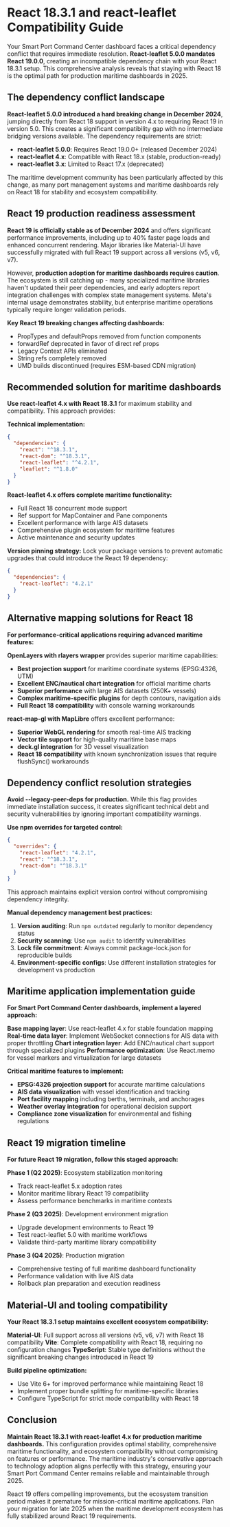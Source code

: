 # React 18.3.1 and react-leaflet Compatibility Guide

Your Smart Port Command Center dashboard faces a critical dependency conflict that requires immediate resolution. **React-leaflet 5.0.0 mandates React 19.0.0**, creating an incompatible dependency chain with your React 18.3.1 setup. This comprehensive analysis reveals that staying with React 18 is the optimal path for production maritime dashboards in 2025.

## The dependency conflict landscape

**React-leaflet 5.0.0 introduced a hard breaking change in December 2024**, jumping directly from React 18 support in version 4.x to requiring React 19 in version 5.0. This creates a significant compatibility gap with no intermediate bridging versions available. The dependency requirements are strict:

- **react-leaflet 5.0.0**: Requires React 19.0.0+ (released December 2024)
- **react-leaflet 4.x**: Compatible with React 18.x (stable, production-ready)
- **react-leaflet 3.x**: Limited to React 17.x (deprecated)

The maritime development community has been particularly affected by this change, as many port management systems and maritime dashboards rely on React 18 for stability and ecosystem compatibility.

## React 19 production readiness assessment

**React 19 is officially stable as of December 2024** and offers significant performance improvements, including up to 40% faster page loads and enhanced concurrent rendering. Major libraries like Material-UI have successfully migrated with full React 19 support across all versions (v5, v6, v7).

However, **production adoption for maritime dashboards requires caution**. The ecosystem is still catching up - many specialized maritime libraries haven't updated their peer dependencies, and early adopters report integration challenges with complex state management systems. Meta's internal usage demonstrates stability, but enterprise maritime operations typically require longer validation periods.

**Key React 19 breaking changes affecting dashboards:**
- PropTypes and defaultProps removed from function components
- forwardRef deprecated in favor of direct ref props
- Legacy Context APIs eliminated
- String refs completely removed
- UMD builds discontinued (requires ESM-based CDN migration)

## Recommended solution for maritime dashboards

**Use react-leaflet 4.x with React 18.3.1** for maximum stability and compatibility. This approach provides:

**Technical implementation:**
```json
{
  "dependencies": {
    "react": "^18.3.1",
    "react-dom": "^18.3.1",
    "react-leaflet": "^4.2.1",
    "leaflet": "^1.8.0"
  }
}
```

**React-leaflet 4.x offers complete maritime functionality:**
- Full React 18 concurrent mode support
- Ref support for MapContainer and Pane components
- Excellent performance with large AIS datasets
- Comprehensive plugin ecosystem for maritime features
- Active maintenance and security updates

**Version pinning strategy:**
Lock your package versions to prevent automatic upgrades that could introduce the React 19 dependency:
```json
{
  "dependencies": {
    "react-leaflet": "4.2.1"
  }
}
```

## Alternative mapping solutions for React 18

**For performance-critical applications requiring advanced maritime features:**

**OpenLayers with rlayers wrapper** provides superior maritime capabilities:
- **Best projection support** for maritime coordinate systems (EPSG:4326, UTM)
- **Excellent ENC/nautical chart integration** for official maritime charts
- **Superior performance** with large AIS datasets (250K+ vessels)
- **Complex maritime-specific plugins** for depth contours, navigation aids
- **Full React 18 compatibility** with console warning workarounds

**react-map-gl with MapLibre** offers excellent performance:
- **Superior WebGL rendering** for smooth real-time AIS tracking
- **Vector tile support** for high-quality maritime base maps
- **deck.gl integration** for 3D vessel visualization
- **React 18 compatibility** with known synchronization issues that require flushSync() workarounds

## Dependency conflict resolution strategies

**Avoid --legacy-peer-deps for production.** While this flag provides immediate installation success, it creates significant technical debt and security vulnerabilities by ignoring important compatibility warnings.

**Use npm overrides for targeted control:**
```json
{
  "overrides": {
    "react-leaflet": "4.2.1",
    "react": "^18.3.1",
    "react-dom": "^18.3.1"
  }
}
```

This approach maintains explicit version control without compromising dependency integrity.

**Manual dependency management best practices:**
1. **Version auditing**: Run `npm outdated` regularly to monitor dependency status
2. **Security scanning**: Use `npm audit` to identify vulnerabilities
3. **Lock file commitment**: Always commit package-lock.json for reproducible builds
4. **Environment-specific configs**: Use different installation strategies for development vs production

## Maritime application implementation guide

**For Smart Port Command Center dashboards, implement a layered approach:**

**Base mapping layer**: Use react-leaflet 4.x for stable foundation mapping
**Real-time data layer**: Implement WebSocket connections for AIS data with proper throttling
**Chart integration layer**: Add ENC/nautical chart support through specialized plugins
**Performance optimization**: Use React.memo for vessel markers and virtualization for large datasets

**Critical maritime features to implement:**
- **EPSG:4326 projection support** for accurate maritime calculations
- **AIS data visualization** with vessel identification and tracking
- **Port facility mapping** including berths, terminals, and anchorages
- **Weather overlay integration** for operational decision support
- **Compliance zone visualization** for environmental and fishing regulations

## React 19 migration timeline

**For future React 19 migration, follow this staged approach:**

**Phase 1 (Q2 2025)**: Ecosystem stabilization monitoring
- Track react-leaflet 5.x adoption rates
- Monitor maritime library React 19 compatibility
- Assess performance benchmarks in maritime contexts

**Phase 2 (Q3 2025)**: Development environment migration
- Upgrade development environments to React 19
- Test react-leaflet 5.0 with maritime workflows
- Validate third-party maritime library compatibility

**Phase 3 (Q4 2025)**: Production migration
- Comprehensive testing of full maritime dashboard functionality
- Performance validation with live AIS data
- Rollback plan preparation and execution readiness

## Material-UI and tooling compatibility

**Your React 18.3.1 setup maintains excellent ecosystem compatibility:**

**Material-UI**: Full support across all versions (v5, v6, v7) with React 18 compatibility
**Vite**: Complete compatibility with React 18, requiring no configuration changes
**TypeScript**: Stable type definitions without the significant breaking changes introduced in React 19

**Build pipeline optimization:**
- Use Vite 6+ for improved performance while maintaining React 18
- Implement proper bundle splitting for maritime-specific libraries
- Configure TypeScript for strict mode compatibility with React 18

## Conclusion

**Maintain React 18.3.1 with react-leaflet 4.x for production maritime dashboards.** This configuration provides optimal stability, comprehensive maritime functionality, and ecosystem compatibility without compromising on features or performance. The maritime industry's conservative approach to technology adoption aligns perfectly with this strategy, ensuring your Smart Port Command Center remains reliable and maintainable through 2025.

React 19 offers compelling improvements, but the ecosystem transition period makes it premature for mission-critical maritime applications. Plan your migration for late 2025 when the maritime development ecosystem has fully stabilized around React 19 requirements.